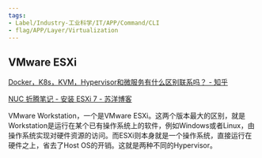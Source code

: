 ```yaml
---
tags:
- Label/Industry-工业科学/IT/APP/Command/CLI
- flag/APP/Layer/Virtualization
---
```


## VMware ESXi

[Docker，K8s，KVM，Hypervisor和微服务有什么区别联系吗？ - 知乎](https://www.zhihu.com/question/307537564/answer/583653317)

[NUC 折腾笔记 - 安装 ESXi 7 - 苏洋博客](https://soulteary.com/2021/06/22/nuc-notes-install-esxi7.html)


VMware Workstation，一个是VMware ESXi。这两个版本最大的区别，就是Workstation是运行在某个已有操作系统上的软件，例如Windows或者Linux，由操作系统实现对硬件资源的访问。而ESXi则本身就是一个操作系统，直接运行在硬件之上，省去了Host OS的开销。这就是两种不同的Hypervisor。